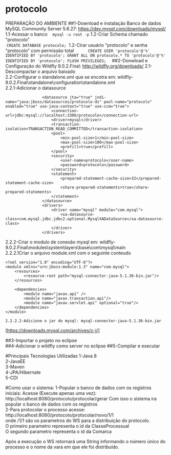 # protocolo
PREPARAÇÃO DO AMBIENTE
##1-Download e instalação Banco de dados MySQL Community Server 5.6.27: https://dev.mysql.com/downloads/mysql/ 
  1.1-Acessar o banco
    `mysql -u root -p`
  1.2-Criar Schema chamado "protocolo"  
  `CREATE DATABASE protocolo;`
  1.2-Cirar usuário "protocolo" e senha "protocolo" com permissão total   
  ```	
  CREATE USER 'protocolo'@'%' IDENTIFIED BY 'protocolo';
  GRANT ALL ON protocolo.* TO 'protocolo'@'%' IDENTIFIED BY 'protocolo';
  FLUSH PRIVILEGES;
  ``` 
##2-Donwload e Configuração do Wildfly 9.0.2.Final: http://wildfly.org/downloads/
  2.1-Descompactar o arquivo baixado      
  2.2-Configurar o standalone.xml que se encotra em: wildfly-9.0.2.Final\standalone\configuration\standalone.xml    
    2.2.1-Adicionar o datasource     
```
                <datasource jta="true" jndi-name="java:jboss/datasources/protocolo-ds" pool-name="protocolo" enabled="true" use-java-context="true" use-ccm="true">
                    <connection-url>jdbc:mysql://localhost:3306/protocolo</connection-url>
                    <driver>mysql</driver>
                    <transaction-isolation>TRANSACTION_READ_COMMITTED</transaction-isolation>
                    <pool>
                        <min-pool-size>1</min-pool-size>
                        <max-pool-size>100</max-pool-size>
                        <prefill>true</prefill>
                    </pool>
                    <security>
                        <user-name>protocolo</user-name>
                        <password>protocolo</password>
                    </security>
                    <statement>
                        <prepared-statement-cache-size>32</prepared-statement-cache-size>
                        <share-prepared-statements>true</share-prepared-statements>
                    </statement>
                </datasource>
                <drivers>
                    <driver name="mysql" module="com.mysql">
                        <xa-datasource-class>com.mysql.jdbc.jdbc2.optional.MysqlXADataSource</xa-datasource-class>
                    </driver>
                </drivers>
```      
  2.2.2-Criar o modulo de conexão mysql em: wildfly-9.0.2.Final\modules\system\layers\base\com\mysql\main      
    2.2.2.1Criar o arquivo module.xml com o seguinte conteudo
``` 
<?xml version="1.0" encoding="UTF-8"?>
<module xmlns="urn:jboss:module:1.3" name="com.mysql">
    <resources>
        <resource-root path="mysql-connector-java-5.1.36-bin.jar"/>
    </resources>

    <dependencies>
        <module name="javax.api" />
        <module name="javax.transaction.api"/>
        <module name="javax.servlet.api" optional="true"/>
    </dependencies>
</module>
``` 
    2.2.2.2-Adicione o jar do mysql: mysql-connector-java-5.1.36-bin.jar       
   [https://downloads.mysql.com/archives/c-j/]
    
##3-Importar o projeto no eclipse      
##4-Adicionar o wildfly como server no eclipse
##5-Compilar e executar       


#Principais Tecnologias Utilizadas
1-Java 8     
2-JavaEE     
3-Maven     
4-JPA/Hibernate     
5-CDI     


#Como usar o sistema:
1-Popular o banco de dados com os registros iniciais:
  Acesse (Execute apenas uma vez): http://localhost:8080/protocolo/protocolar/gerar
  Com isso o sistema ira popular o banco de dados com os registros      
2-Para protocolar o processo acesse: http://localhost:8080/protocolo/protocolar/novo/1/1          
onde /1/1 são os parametros do WS para a distribuição do protocolo.     
O primeiro parametro representa o id da ClasseProcessual     
O segundo parametro representa o id da Comarca      

Após a execução o WS retornará uma String informando o número único do processo e o nome da vara em que ele foi distribuído.      
